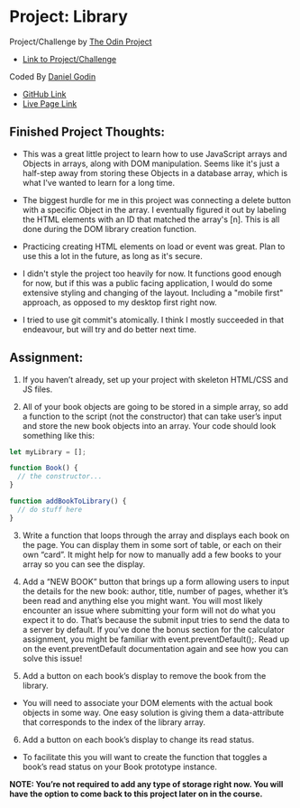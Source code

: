 # Project: Library

Project/Challenge by [The Odin Project](https://theodinproject.com)
- [Link to Project/Challenge](https://www.theodinproject.com/lessons/node-path-javascript-library)

Coded By [Daniel Godin](https://danielgodin.org)
- [GitHub Link](https://github.com/daniel-godin/top-project-library)
- [Live Page Link](https://daniel-godin.github.io/top-project-library/)

## Finished Project Thoughts:
- This was a great little project to learn how to use JavaScript arrays and Objects in arrays, along with DOM manipulation.  Seems like it's just a half-step away from storing these Objects in a database array, which is what I've wanted to learn for a long time.

- The biggest hurdle for me in this project was connecting a delete button with a specific Object in the array.  I eventually figured it out by labeling the HTML elements with an ID that matched the array's [n].  This is all done during the DOM library creation function.

- Practicing creating HTML elements on load or event was great.  Plan to use this a lot in the future, as long as it's secure.

- I didn't style the project too heavily for now.  It functions good enough for now, but if this was a public facing application, I would do some extensive styling and changing of the layout.  Including a "mobile first" approach, as opposed to my desktop first right now.

- I tried to use git commit's atomically.  I think I mostly succeeded in that endeavour, but will try and do better next time.

## Assignment:
1. If you haven’t already, set up your project with skeleton HTML/CSS and JS files.

2. All of your book objects are going to be stored in a simple array, so add a function to the script (not the constructor) that can take user’s input and store the new book objects into an array. Your code should look something like this:
```js
let myLibrary = [];

function Book() {
  // the constructor...
}

function addBookToLibrary() {
  // do stuff here
}
```

3. Write a function that loops through the array and displays each book on the page. You can display them in some sort of table, or each on their own “card”. It might help for now to manually add a few books to your array so you can see the display.

4. Add a “NEW BOOK” button that brings up a form allowing users to input the details for the new book: author, title, number of pages, whether it’s been read and anything else you might want. You will most likely encounter an issue where submitting your form will not do what you expect it to do. That’s because the submit input tries to send the data to a server by default. If you’ve done the bonus section for the calculator assignment, you might be familiar with event.preventDefault();. Read up on the event.preventDefault documentation again and see how you can solve this issue!

5. Add a button on each book’s display to remove the book from the library. 
-  You will need to associate your DOM elements with the actual book objects in some way. One easy solution is giving them a data-attribute that corresponds to the index of the library array.

6. Add a button on each book’s display to change its read status. 
- To facilitate this you will want to create the function that toggles a book’s read status on your Book prototype instance.

**NOTE:  You’re not required to add any type of storage right now. You will have the option to come back to this project later on in the course.**

